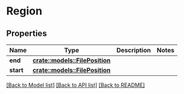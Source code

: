 # Region

## Properties

Name | Type | Description | Notes
------------ | ------------- | ------------- | -------------
**end** | [**crate::models::FilePosition**](FilePosition.md) |  | 
**start** | [**crate::models::FilePosition**](FilePosition.md) |  | 

[[Back to Model list]](../README.md#documentation-for-models) [[Back to API list]](../README.md#documentation-for-api-endpoints) [[Back to README]](../README.md)


